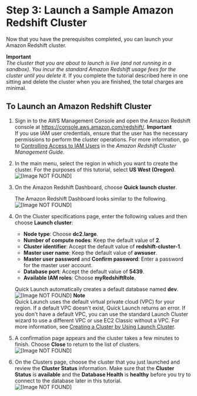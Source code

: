 # Step 3: Launch a Sample Amazon Redshift Cluster<a name="rs-gsg-launch-sample-cluster"></a>

Now that you have the prerequisites completed, you can launch your Amazon Redshift cluster\.

**Important**  
*The cluster that you are about to launch is live \(and not running in a sandbox\)\. You incur the standard Amazon Redshift usage fees for the cluster until you delete it\.* If you complete the tutorial described here in one sitting and delete the cluster when you are finished, the total charges are minimal\. 

## To Launch an Amazon Redshift Cluster<a name="rs-gsg-how-to-launch-sample-cluster"></a>

1. Sign in to the AWS Management Console and open the Amazon Redshift console at [https://console\.aws\.amazon\.com/redshift/](https://console.aws.amazon.com/redshift/)\.
**Important**  
If you use IAM user credentials, ensure that the user has the necessary permissions to perform the cluster operations\. For more information, go to [Controlling Access to IAM Users](https://docs.aws.amazon.com/redshift/latest/mgmt/iam-redshift-user-mgmt.html) in the *Amazon Redshift Cluster Management Guide*\.

1. In the main menu, select the region in which you want to create the cluster\. For the purposes of this tutorial, select **US West \(Oregon\)**\.  
![\[Image NOT FOUND\]](http://docs.aws.amazon.com/redshift/latest/gsg/images/rs-gsg-aws-region-selector.png)

1. On the Amazon Redshift Dashboard, choose **Quick launch cluster**\.

   The Amazon Redshift Dashboard looks similar to the following\.  
![\[Image NOT FOUND\]](http://docs.aws.amazon.com/redshift/latest/gsg/images/rs-gsg-clusters-launch-cluster-10.png)

1. On the Cluster specifications page, enter the following values and then choose **Launch cluster**:
   + **Node type**: Choose **dc2\.large**\.
   + **Number of compute nodes**: Keep the default value of **2**\.
   + **Cluster identifier**: Accept the default value of **redshift\-cluster\-1**\.
   + **Master user name**: Keep the default value of **awsuser**\.
   + **Master user password** and **Confirm password**: Enter a password for the master user account\.
   + **Database port**: Accept the default value of **5439**\.
   + **Available IAM roles**: Choose **myRedshiftRole**\. 

   Quick Launch automatically creates a default database named **dev**\.  
![\[Image NOT FOUND\]](http://docs.aws.amazon.com/redshift/latest/gsg/images/rs-gsg-clusters-launch-cluster-wizard-10.png)
**Note**  
Quick Launch uses the default virtual private cloud \(VPC\) for your region\. If a default VPC doesn't exist, Quick Launch returns an error\. If you don't have a default VPC, you can use the standard Launch Cluster wizard to use a different VPC or use EC2 Classic without a VPC\. For more information, see [Creating a Cluster by Using Launch Cluster](https://docs.aws.amazon.com/redshift/latest/mgmt/managing-clusters-console.html#create-cluster)\.

1. A confirmation page appears and the cluster takes a few minutes to finish\. Choose **Close** to return to the list of clusters\.  
![\[Image NOT FOUND\]](http://docs.aws.amazon.com/redshift/latest/gsg/images/rs-gsg-clusters-launch-cluster-wizard-50.png)

1. On the Clusters page, choose the cluster that you just launched and review the **Cluster Status** information\. Make sure that the **Cluster Status** is **available** and the **Database Health** is **healthy** before you try to connect to the database later in this tutorial\.  
![\[Image NOT FOUND\]](http://docs.aws.amazon.com/redshift/latest/gsg/images/rs-gsg-clusters-config-cluster-status.png)